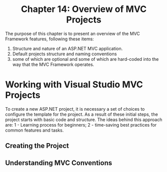 <h1 align="center">
    Chapter 14: Overview of MVC Projects
</h1>

The purpose of this chapter is to present an overview of the MVC Framework features, following these items:
1. Structure and nature of an ASP.NET MVC application.
2. Default projects structure and naming conventions
3. some of which are optional and some of which are hard-coded into the way that the MVC Framework operates.  

# Working with Visual Studio MVC Projects
To create a new ASP.NET project, it is necessary a set of choices to configure the template for the project. As a result of these initial steps, the project starts with basic code and structure. The ideas behind this approach are: 1 - Learning process for beginners; 2 - time-saving best practices for common features and tasks.

<!--
Chapter 14: Overview of MVC Projects
# Working with Visual Studio MVC Projects
-->

## Creating the Project
## Understanding MVC Conventions
